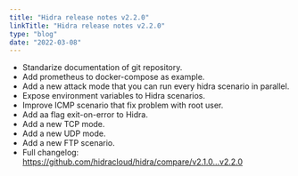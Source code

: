 ```yaml
---
title: "Hidra release notes v2.2.0"
linkTitle: "Hidra release notes v2.2.0"
type: "blog"
date: "2022-03-08"
---
```


- Standarize documentation of git repository.
- Add prometheus to docker-compose as example.
- Add a new attack mode that you can run every hidra scenario in parallel.
- Expose environment variables to Hidra scenarios.
- Improve ICMP scenario that fix problem with root user.
- Add aa flag exit-on-error to Hidra.
- Add a new TCP mode.
- Add a new UDP mode.
- Add a new FTP scenario.
- Full changelog: https://github.com/hidracloud/hidra/compare/v2.1.0...v2.2.0